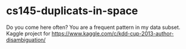 # cs145-duplicats-in-space
Do you come here often? You are a frequent pattern in my data subset. Kaggle project for https://www.kaggle.com/c/kdd-cup-2013-author-disambiguation/ 
